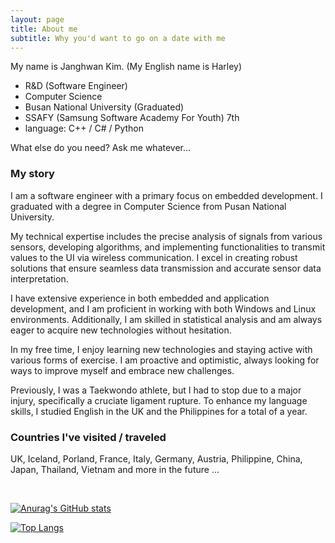 ```yaml
---
layout: page
title: About me
subtitle: Why you'd want to go on a date with me
---
```


My name is Janghwan Kim. (My English name is Harley)

- R&D (Software Engineer)
- Computer Science
- Busan National University (Graduated)
- SSAFY (Samsung Software Academy For Youth) 7th
- language: C++ / C# / Python

What else do you need? Ask me whatever...

### My story

I am a software engineer with a primary focus on embedded development. I graduated with a degree in Computer Science from Pusan National University.

My technical expertise includes the precise analysis of signals from various sensors, developing algorithms, and implementing functionalities to transmit values to the UI via wireless communication. I excel in creating robust solutions that ensure seamless data transmission and accurate sensor data interpretation.

I have extensive experience in both embedded and application development, and I am proficient in working with both Windows and Linux environments. Additionally, I am skilled in statistical analysis and am always eager to acquire new technologies without hesitation.

In my free time, I enjoy learning new technologies and staying active with various forms of exercise. I am proactive and optimistic, always looking for ways to improve myself and embrace new challenges.

Previously, I was a Taekwondo athlete, but I had to stop due to a major injury, specifically a cruciate ligament rupture. To enhance my language skills, I studied English in the UK and the Philippines for a total of a year.

### Countries I've visited / traveled

UK, Iceland, Porland, France, Italy, Germany, Austria, Philippine, China, Japan, Thailand, Vietnam and more in the future ...

<br/>

[![Anurag's GitHub stats](https://github-readme-stats.vercel.app/api?username=harley-hwan&show_icons=true&theme=dracula)](https://github.com/harley-hwan)

[![Top Langs](https://github-readme-stats.vercel.app/api/top-langs/?username=harley-hwan&layout=compact)](https://github.com/harley-hwan)
